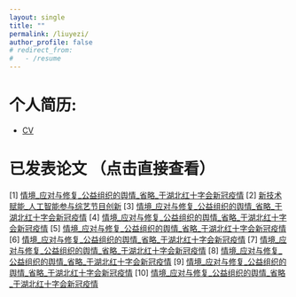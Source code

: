 ```yaml
---
layout: single
title: ""
permalink: /liuyezi/
author_profile: false
# redirect_from:
#   - /resume
---
```



# 个人简历:
* [CV](http://zhengdaoli.github.io/files/liuyezi/ye_cv.pdf)




# 已发表论文 （点击直接查看）

[1] [情境_应对与修复_公益组织的舆情_省略_于湖北红十字会新冠疫情](http://zhengdaoli.github.io/files/liuyezi/publications/情境_应对与修复_公益组织的舆情_省略_于湖北红十字会新冠疫情.pdf)
[2] [新技术赋能_人工智能参与综艺节目创新](http://zhengdaoli.github.io/files/liuyezi/publications/情境_应对与修复_公益组织的舆情_省略_于湖北红十字会新冠疫情.pdf)
[3] [情境_应对与修复_公益组织的舆情_省略_于湖北红十字会新冠疫情](http://zhengdaoli.github.io/files/liuyezi/publications/情境_应对与修复_公益组织的舆情_省略_于湖北红十字会新冠疫情.pdf)
[4] [情境_应对与修复_公益组织的舆情_省略_于湖北红十字会新冠疫情](http://zhengdaoli.github.io/files/liuyezi/publications/情境_应对与修复_公益组织的舆情_省略_于湖北红十字会新冠疫情.pdf)
[5] [情境_应对与修复_公益组织的舆情_省略_于湖北红十字会新冠疫情](http://zhengdaoli.github.io/files/liuyezi/publications/情境_应对与修复_公益组织的舆情_省略_于湖北红十字会新冠疫情.pdf)
[6] [情境_应对与修复_公益组织的舆情_省略_于湖北红十字会新冠疫情](http://zhengdaoli.github.io/files/liuyezi/publications/情境_应对与修复_公益组织的舆情_省略_于湖北红十字会新冠疫情.pdf)
[7] [情境_应对与修复_公益组织的舆情_省略_于湖北红十字会新冠疫情](http://zhengdaoli.github.io/files/liuyezi/publications/情境_应对与修复_公益组织的舆情_省略_于湖北红十字会新冠疫情.pdf)
[8] [情境_应对与修复_公益组织的舆情_省略_于湖北红十字会新冠疫情](http://zhengdaoli.github.io/files/liuyezi/publications/情境_应对与修复_公益组织的舆情_省略_于湖北红十字会新冠疫情.pdf)
[9] [情境_应对与修复_公益组织的舆情_省略_于湖北红十字会新冠疫情](http://zhengdaoli.github.io/files/liuyezi/publications/情境_应对与修复_公益组织的舆情_省略_于湖北红十字会新冠疫情.pdf)
[10] [情境_应对与修复_公益组织的舆情_省略_于湖北红十字会新冠疫情](http://zhengdaoli.github.io/files/liuyezi/publications/情境_应对与修复_公益组织的舆情_省略_于湖北红十字会新冠疫情.pdf)

